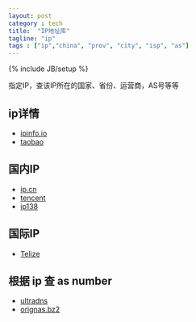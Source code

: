 ```yaml
---
layout: post
category : tech
title:  "IP地址库"
tagline: "ip"
tags : ["ip","china", "prov", "city", "isp", "as"] 
---
```

{% include JB/setup %}

指定IP，查该IP所在的国家、省份、运营商，AS号等等

## ip详情

- [ipinfo.io](https://ipinfo.io/developers)
- [taobao](http://ip.taobao.com/instructions.php)

## 国内IP
- [ip.cn](http://ip.cn/)
- [tencent](http://ip.qq.com/)
- [ip138](http://www.ip138.com/)

## 国际IP
- [Telize](http://www.telize.com/)

## 根据 ip 查 as number
- [ultradns](https://www.ultratools.com/tools/asnInfo)
- [orignas.bz2](ftp://routeviews.org/dnszones/originas.bz2)
